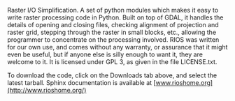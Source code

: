 Raster I/O Simplification. A set of python modules which makes it easy to write raster 
processing code in Python. Built on top of GDAL, it handles the details of opening and 
closing files, checking alignment of projection and raster grid, stepping through the 
raster in small blocks, etc., allowing the programmer to concentrate on the processing 
involved. RIOS was written for our own use, and comes without any warranty, or assurance 
that it might even be useful, but if anyone else is silly enough to want it, they are 
welcome to it. It is licensed under GPL 3, as given in the file LICENSE.txt. 

To download the code, click on the Downloads tab above, and select the latest tarball. 
Sphinx documentation is available at [www.rioshome.org](http://www.rioshome.org/)
